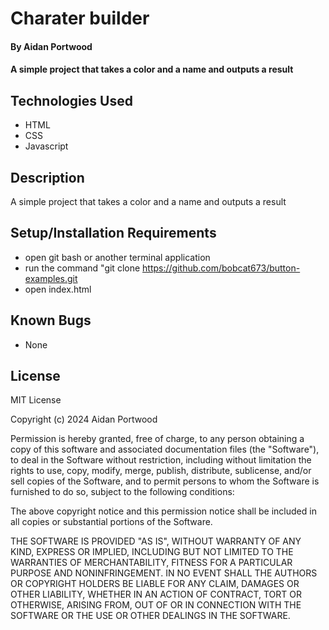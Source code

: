 # Charater builder

#### By Aidan Portwood

#### A simple project that takes a color and a name and outputs a result

## Technologies Used

* HTML
* CSS
* Javascript

## Description

  A simple project that takes a color and a name and outputs a result

## Setup/Installation Requirements

* open git bash or another terminal application
* run the command "git clone https://github.com/bobcat673/button-examples.git
* open index.html

## Known Bugs

* None

## License

MIT License

Copyright (c) 2024 Aidan Portwood

Permission is hereby granted, free of charge, to any person obtaining a copy
of this software and associated documentation files (the "Software"), to deal
in the Software without restriction, including without limitation the rights
to use, copy, modify, merge, publish, distribute, sublicense, and/or sell
copies of the Software, and to permit persons to whom the Software is
furnished to do so, subject to the following conditions:

The above copyright notice and this permission notice shall be included in all
copies or substantial portions of the Software.

THE SOFTWARE IS PROVIDED "AS IS", WITHOUT WARRANTY OF ANY KIND, EXPRESS OR
IMPLIED, INCLUDING BUT NOT LIMITED TO THE WARRANTIES OF MERCHANTABILITY,
FITNESS FOR A PARTICULAR PURPOSE AND NONINFRINGEMENT. IN NO EVENT SHALL THE
AUTHORS OR COPYRIGHT HOLDERS BE LIABLE FOR ANY CLAIM, DAMAGES OR OTHER
LIABILITY, WHETHER IN AN ACTION OF CONTRACT, TORT OR OTHERWISE, ARISING FROM,
OUT OF OR IN CONNECTION WITH THE SOFTWARE OR THE USE OR OTHER DEALINGS IN THE
SOFTWARE.